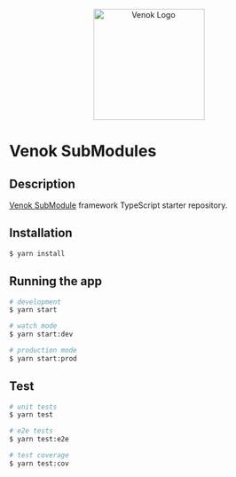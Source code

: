 <p align="center">
  <a href="http://github.com/venokjs" target="blank"><img src="https://avatars.githubusercontent.com/u/137800287?s=200&v=4" width="200" alt="Venok Logo" /></a>
</p>

# Venok SubModules

## Description

[Venok SubModule](https://github.com/venokjs) framework TypeScript starter repository.

## Installation

```bash
$ yarn install
```

## Running the app

```bash
# development
$ yarn start

# watch mode
$ yarn start:dev

# production mode
$ yarn start:prod
```

## Test

```bash
# unit tests
$ yarn test

# e2e tests
$ yarn test:e2e

# test coverage
$ yarn test:cov
```


